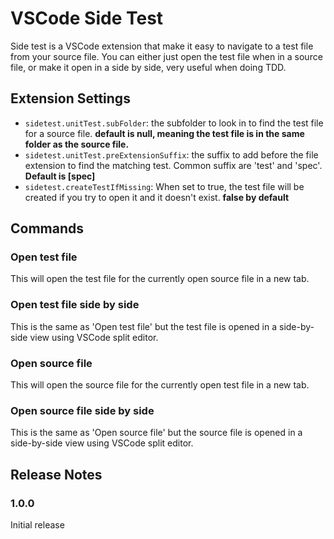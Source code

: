 # VSCode Side Test

Side test is a VSCode extension that make it easy to navigate to a test file from your source file. You can either just open the test file when in a source file, or make it open in a side by side, very useful when doing TDD.


## Extension Settings

* `sidetest.unitTest.subFolder`: the subfolder to look in to find the test file for a source file. **default is null, meaning the test file is in the same folder as the source file.**
* `sidetest.unitTest.preExtensionSuffix`: the suffix to add before the file extension to find the matching test. Common suffix are 'test' and 'spec'. **Default is [spec]**
* `sidetest.createTestIfMissing`: When set to true, the test file will be created if you try to open it and it doesn't exist. **false by default**


## Commands

### Open test file
This will open the test file for the currently open source file in a new tab.

### Open test file side by side
This is the same as 'Open test file' but the test file is opened in a side-by-side view using VSCode split editor.

### Open source file
This will open the source file for the currently open test file in a new tab.

### Open source file side by side
This is the same as 'Open source file' but the source file is opened in a side-by-side view using VSCode split editor.

## Release Notes
### 1.0.0

Initial release

